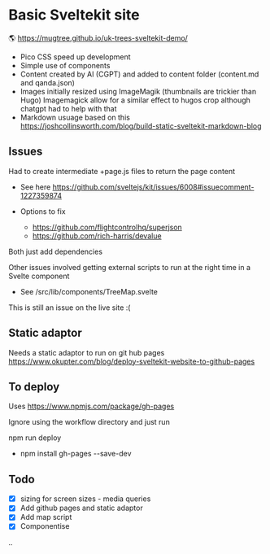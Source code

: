 # Basic Sveltekit site

🌎 https://mugtree.github.io/uk-trees-sveltekit-demo/

- Pico CSS speed up development
- Simple use of components
- Content created by AI (CGPT) and added to content folder (content.md and qanda.json)
- Images initially resized using ImageMagik (thumbnails are trickier than Hugo)
  Imagemagick allow for a similar effect to hugos crop although chatgpt had to help with that
- Markdown usuage based on this https://joshcollinsworth.com/blog/build-static-sveltekit-markdown-blog

## Issues

Had to create intermediate +page.js files to return the page content

- See here
  https://github.com/sveltejs/kit/issues/6008#issuecomment-1227359874

- Options to fix

  - https://github.com/flightcontrolhq/superjson
  - https://github.com/rich-harris/devalue

Both just add dependencies

Other issues involved getting external scripts to run at the right time in a Svelte component

- See <TreeMap>
  /src/lib/components/TreeMap.svelte

This is still an issue on the live site :(

## Static adaptor

Needs a static adaptor to run on git hub pages
https://www.okupter.com/blog/deploy-sveltekit-website-to-github-pages

## To deploy

Uses
https://www.npmjs.com/package/gh-pages

Ignore using the workflow directory and just run

npm run deploy

- npm install gh-pages --save-dev

## Todo

- [x] sizing for screen sizes - media queries
- [x] Add github pages and static adaptor
- [x] Add map script
- [x] Componentise

..
